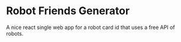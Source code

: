 # Robot Friends Generator

A nice react single web app for a robot card id that uses a free API of robots.
